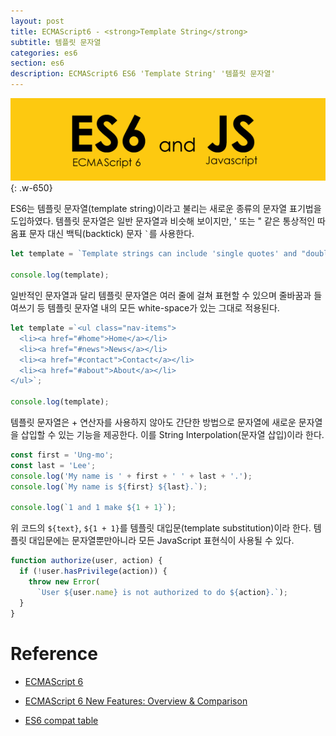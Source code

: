 ```yaml
---
layout: post
title: ECMAScript6 - <strong>Template String</strong>
subtitle: 템플릿 문자열
categories: es6
section: es6
description: ECMAScript6 ES6 'Template String' '템플릿 문자열'
---
```


![es6 Logo](/img/es6.png)
{: .w-650}

ES6는 템플릿 문자열(template string)이라고 불리는 새로운 종류의 문자열 표기법을 도입하였다. 템플릿 문자열은 일반 문자열과 비슷해 보이지만, ' 또는 " 같은 통상적인 따옴표 문자 대신 백틱(backtick) 문자 `` ` ``를 사용한다.

```javascript
let template = `Template strings can include 'single quotes' and "double quotes" inline.`;

console.log(template);
```

일반적인 문자열과 달리 템플릿 문자열은 여러 줄에 걸쳐 표현할 수 있으며 줄바꿈과 들여쓰기 등 템플릿 문자열 내의 모든 white-space가 있는 그대로 적용된다.

```javascript
let template =`<ul class="nav-items">
  <li><a href="#home">Home</a></li>
  <li><a href="#news">News</a></li>
  <li><a href="#contact">Contact</a></li>
  <li><a href="#about">About</a></li>
</ul>`;

console.log(template);
```

템플릿 문자열은 + 연산자를 사용하지 않아도 간단한 방법으로 문자열에 새로운 문자열을 삽입할 수 있는 기능을 제공한다. 이를 String Interpolation(문자열 삽입)이라 한다.

```javascript
const first = 'Ung-mo';
const last = 'Lee';
console.log('My name is ' + first + ' ' + last + '.');
console.log(`My name is ${first} ${last}.`);

console.log(`1 and 1 make ${1 + 1}`);
```

위 코드의 `${text}`, `${1 + 1}`를 템플릿 대입문(template substitution)이라 한다. 템플릿 대입문에는 문자열뿐만아니라 모든 JavaScript 표현식이 사용될 수 있다.

```javascript
function authorize(user, action) {
  if (!user.hasPrivilege(action)) {
    throw new Error(
      `User ${user.name} is not authorized to do ${action}.`);
  }
}
```

# Reference

* [ECMAScript 6](http://www.ecma-international.org/ecma-262/6.0/ECMA-262.pdf)

* [ECMAScript 6 New Features: Overview & Comparison](http://es6-features.org/#Constants)

* [ES6 compat table](https://kangax.github.io/compat-table/es6/)
